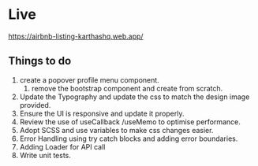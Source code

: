 # Live

https://airbnb-listing-karthashq.web.app/


## Things to do

1. create a popover profile menu component.
    1. remove the bootstrap component and create from scratch.
2. Update the Typography and update the css to match the design image provided.
3. Ensure the UI is responsive and update it properly.
4. Review the use of useCallback /useMemo to optimise performance.
5. Adopt SCSS and use variables to make css changes easier.
6. Error Handling using try catch blocks and adding error boundaries.
7. Adding Loader for API call
8. Write unit tests.


